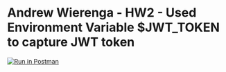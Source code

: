 # Andrew Wierenga - HW2 - Used Environment Variable $JWT_TOKEN to capture JWT token 
[![Run in Postman](https://run.pstmn.io/button.svg)](https://app.getpostman.com/run-collection/6711d706b29e69d201f9)
